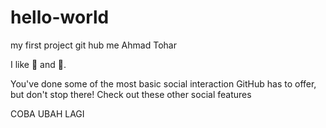 # hello-world
my first project git hub me Ahmad Tohar

I like :guitar: and :dancer:.

You've done some of the most basic social interaction GitHub has to offer, but don't stop there! Check out these other social features


COBA UBAH LAGI
